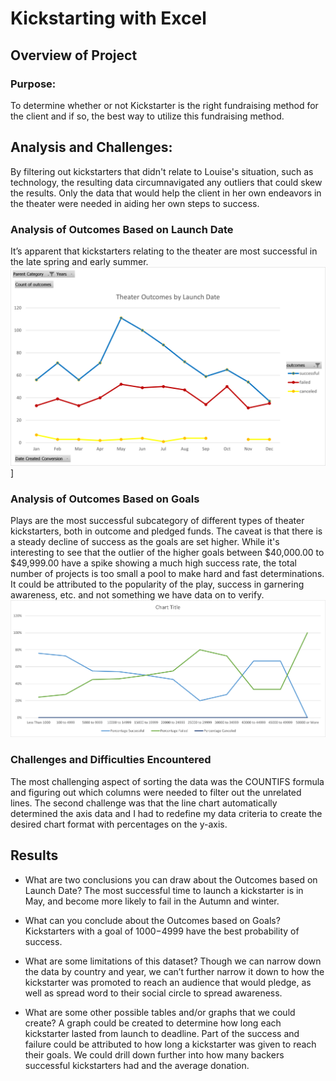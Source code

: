 # Kickstarting with Excel

## Overview of Project

### Purpose: 
To determine whether or not Kickstarter is the right fundraising method for the client and if so, the best way to utilize this fundraising method.

## Analysis and Challenges: 
By filtering out kickstarters that didn't relate to Louise's situation, such as technology, the resulting data circumnavigated any outliers that could skew the results.  Only the data that would help the client in her own endeavors in the theater were needed in aiding her own steps to success.  

### Analysis of Outcomes Based on Launch Date
It’s apparent that kickstarters relating to the theater are most successful in the late spring and early summer.
![Theater Outcomes by Lauch Date.png](https://github.com/HopeAkrout/kickstarter-analysis/blob/main/resources/Theater%20Outcomes%20by%20Launch%20Date.png)]

### Analysis of Outcomes Based on Goals
Plays are the most successful subcategory of different types of theater kickstarters, both in outcome and pledged funds. The caveat is that there is a steady decline of success as the goals are set higher.  While it's interesting to see that the outlier of the higher goals between $40,000.00 to $49,999.00 have a spike showing a much high success rate, the total number of projects is too small a pool to make hard and fast determinations.  It could be attributed to the popularity of the play, success in garnering awareness, etc. and not something we have data on to verify.
![Outcomes vs Goals.png](https://github.com/HopeAkrout/kickstarter-analysis/blob/main/resources/Outcomes_vs_Goals.png)

### Challenges and Difficulties Encountered
The most challenging aspect of sorting the data was the COUNTIFS formula and figuring out which columns were needed to filter out the unrelated lines.  The second challenge was that the line chart automatically determined the axis data and I had to redefine my data criteria to create the desired chart format with percentages on the y-axis.

## Results

- What are two conclusions you can draw about the Outcomes based on Launch Date?
The most successful time to launch a kickstarter is in May, and become more likely to fail in the Autumn and winter.

- What can you conclude about the Outcomes based on Goals?
Kickstarters with a goal of $1000-$4999 have the best probability of success.

- What are some limitations of this dataset?
Though we can narrow down the data by country and year, we can’t further narrow it down to how the kickstarter was promoted to reach an audience that would pledge, as well as spread word to their social circle to spread awareness.

- What are some other possible tables and/or graphs that we could create?
A graph could be created to determine how long each kickstarter lasted from launch to deadline.  Part of the success and failure could be attributed to how long a kickstarter was given to reach their goals.  We could drill down further into how many backers successful kickstarters had and the average donation.

